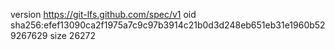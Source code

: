 version https://git-lfs.github.com/spec/v1
oid sha256:efef13090ca2f1975a7c9c97b3914c21b0d3d248eb651eb31e1960b529267629
size 26272
